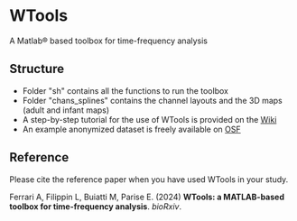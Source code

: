# WTools
 A Matlab® based toolbox for time-frequency analysis

## Structure
* Folder "sh" contains all the functions to run the toolbox
* Folder "chans_splines" contains the channel layouts and the 3D maps (adult and infant maps)
* A step-by-step tutorial for the use of WTools is provided on the [Wiki](https://github.com/cogdevtools/WTools/wiki)
* An example anonymized dataset is freely available on [OSF](https://osf.io/jtudr/)

## Reference
Please cite the reference paper when you have used WTools in your study.

Ferrari A, Filippin L, Buiatti M, Parise E. (2024) **WTools: a MATLAB-based toolbox for time-frequency analysis**. *bioRxiv*.
